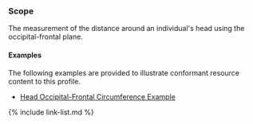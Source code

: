 ### Scope

The measurement of the distance around an individual's head using the occipital-frontal plane.

#### Examples

The following examples are provided to illustrate conformant resource content to this profile.

- [Head Occipital-Frontal Circumference Example](Observation-headCircumference-example.html)

{% include link-list.md %}
